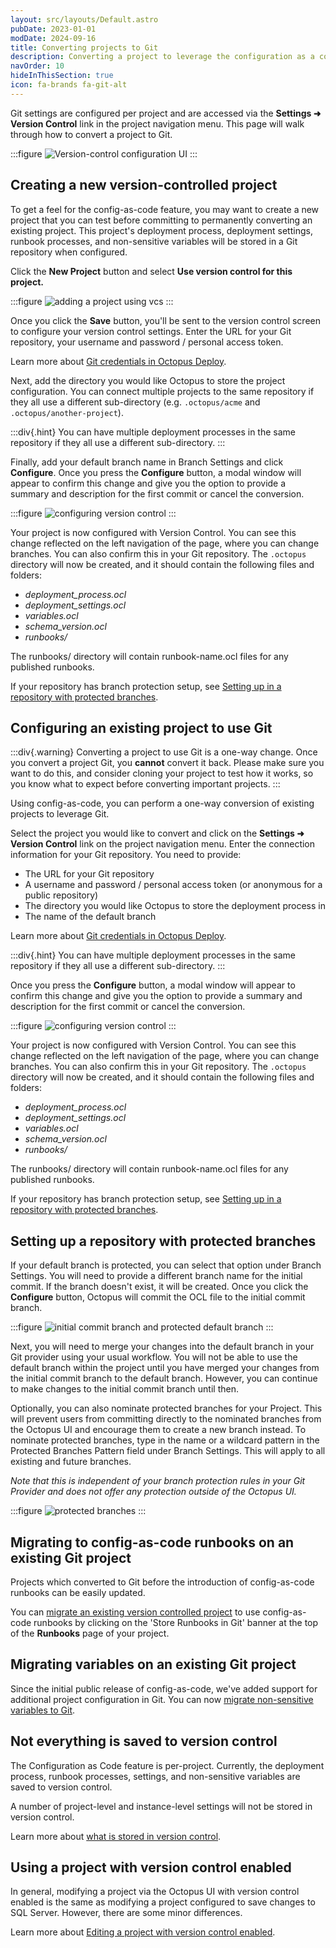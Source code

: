 ```yaml
---
layout: src/layouts/Default.astro
pubDate: 2023-01-01
modDate: 2024-09-16
title: Converting projects to Git
description: Converting a project to leverage the configuration as a code feature.
navOrder: 10
hideInThisSection: true
icon: fa-brands fa-git-alt
---
```


Git settings are configured per project and are accessed via the **Settings ➜ Version Control** link in the project navigation menu. This page will walk through how to convert a project to Git.

:::figure
![Version-control configuration UI](/docs/projects/version-control/converting/version-control-configuration.png)
:::

## Creating a new version-controlled project

To get a feel for the config-as-code feature, you may want to create a new project that you can test before committing to permanently converting an existing project. This project's deployment process, deployment settings, runbook processes, and non-sensitive variables will be stored in a Git repository when configured.

Click the **New Project** button and select **Use version control for this project.**

:::figure
![adding a project using vcs](/docs/projects/version-control/converting/add-project-vcs.png)
:::

Once you click the **Save** button, you'll be sent to the version control screen to configure your version control settings. Enter the URL for your Git repository, your username and password / personal access token. 

Learn more about [Git credentials in Octopus Deploy](/docs/projects/version-control/config-as-code-reference).

Next, add the directory you would like Octopus to store the project configuration. You can connect multiple projects to the same repository if they all use a different sub-directory (e.g. `.octopus/acme` and `.octopus/another-project`).

:::div{.hint}
You can have multiple deployment processes in the same repository if they all use a different sub-directory.
:::

Finally, add your default branch name in Branch Settings and click **Configure**. Once you press the **Configure** button, a modal window will appear to confirm this change and give you the option to provide a summary and description for the first commit or cancel the conversion.

:::figure
![configuring version control](/docs/projects/version-control/converting/configure-version-control.png)
:::

Your project is now configured with Version Control. You can see this change reflected on the left navigation of the page, where you can change branches. You can also confirm this in your Git repository. The `.octopus` directory will now be created, and it should contain the following files and folders:

- _deployment_process.ocl_
- _deployment_settings.ocl_
- _variables.ocl_
- _schema_version.ocl_
- _runbooks/_

The runbooks/ directory will contain runbook-name.ocl files for any published runbooks. 

If your repository has branch protection setup, see [Setting up in a repository with protected branches](/docs/projects/version-control/converting/#setting-up-in-a-repository-with-protected-branches).


## Configuring an existing project to use Git

:::div{.warning}
Converting a project to use Git is a one-way change. Once you convert a project Git, you **cannot** convert it back. Please make sure you want to do this, and consider cloning your project to test how it works, so you know what to expect before converting important projects.
:::

Using config-as-code, you can perform a one-way conversion of existing projects to leverage Git.

Select the project you would like to convert and click on the **Settings ➜ Version Control** link on the project navigation menu.
Enter the connection information for your Git repository. You need to provide: 
- The URL for your Git repository
- A username and password / personal access token (or anonymous for a public repository)
- The directory you would like Octopus to store the deployment process in
- The name of the default branch

Learn more about [Git credentials in Octopus Deploy](/docs/projects/version-control/config-as-code-reference).

:::div{.hint}
You can have multiple deployment processes in the same repository if they all use a different sub-directory.
:::

Once you press the **Configure** button, a modal window will appear to confirm this change and give you the option to provide a summary and description for the first commit or cancel the conversion.

:::figure
![configuring version control](/docs/projects/version-control/converting/configure-version-control.png)
:::

Your project is now configured with Version Control. You can see this change reflected on the left navigation of the page, where you can change branches. You can also confirm this in your Git repository. The `.octopus` directory will now be created, and it should contain the following files and folders:

- _deployment_process.ocl_
- _deployment_settings.ocl_
- _variables.ocl_
- _schema_version.ocl_
- _runbooks/_
  
The runbooks/ directory will contain runbook-name.ocl files for any published runbooks. 

If your repository has branch protection setup, see [Setting up in a repository with protected branches](/docs/projects/version-control/converting/#setting-up-in-a-repository-with-protected-branches).

## Setting up a repository with protected branches

If your default branch is protected, you can select that option under Branch Settings. You will need to provide a different branch name for the initial commit. If the branch doesn't exist, it will be created. Once you click the **Configure** button, Octopus will commit the OCL file to the initial commit branch. 

:::figure
![initial commit branch and protected default branch](/docs/projects/version-control/converting/configure-initial-commit-branch.png)
:::

Next, you will need to merge your changes into the default branch in your Git provider using your usual workflow. You will not be able to use the default branch within the project until you have merged your changes from the initial commit branch to the default branch. However, you can continue to make changes to the initial commit branch until then.

Optionally, you can also nominate protected branches for your Project. This will prevent users from committing directly to the nominated branches from the Octopus UI and encourage them to create a new branch instead. To nominate protected branches, type in the name or a wildcard pattern in the Protected Branches Pattern field under Branch Settings. This will apply to all existing and future branches.

*Note that this is independent of your branch protection rules in your Git Provider and does not offer any protection outside of the Octopus UI.*

:::figure
![protected branches](/docs/projects/version-control/converting/configure-protected-branches.png)
:::

## Migrating to config-as-code runbooks on an existing Git project

Projects which converted to Git before the introduction of config-as-code runbooks can be easily updated. 

You can [migrate an existing version controlled project](/docs/runbooks/config-as-code-runbooks#cac-runbooks-on-an-existing-version-controlled-project) to use config-as-code runbooks by clicking on the 'Store Runbooks in Git' banner at the top of the **Runbooks** page of your project.

## Migrating variables on an existing Git project

Since the initial public release of config-as-code, we've added support for additional project configuration in Git. You can now [migrate non-sensitive variables to Git](/docs/projects/version-control/converting/migrating-variables).

## Not everything is saved to version control

The Configuration as Code feature is per-project. Currently, the deployment process, runbook processes, settings, and non-sensitive variables are saved to version control.

A number of project-level and instance-level settings will not be stored in version control.

Learn more about [what is stored in version control](/docs/projects/version-control/config-as-code-reference).

## Using a project with version control enabled

In general, modifying a project via the Octopus UI with version control enabled is the same as modifying a project configured to save changes to SQL Server. However, there are some minor differences.

Learn more about [Editing a project with version control enabled](/docs/projects/version-control/editing-a-project-with-version-control-enabled).
